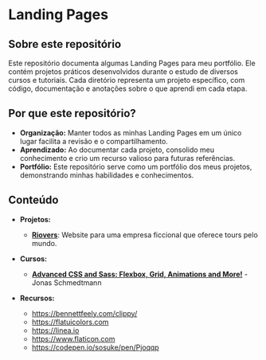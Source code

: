 # Landing Pages

## Sobre este repositório
Este repositório documenta algumas Landing Pages para meu portfólio. Ele contém projetos práticos desenvolvidos durante o estudo de diversos cursos e tutoriais. Cada diretório representa um projeto específico, com código, documentação e anotações sobre o que aprendi em cada etapa.

## Por que este repositório?
* **Organização:** Manter todos as minhas Landing Pages em um único lugar facilita a revisão e o compartilhamento.
* **Aprendizado:** Ao documentar cada projeto, consolido meu conhecimento e crio um recurso valioso para futuras referências.
* **Portfólio:** Este repositório serve como um portfólio dos meus projetos, demonstrando minhas habilidades e conhecimentos.

## Conteúdo
* **Projetos:**
    * [**Riovers**](https://github.com/MatheEduar/Landing-Pages/tree/main/Riovers): Website para uma empresa ficcional que oferece tours pelo mundo.

* **Cursos:**
    * [**Advanced CSS and Sass: Flexbox, Grid, Animations and More!**](https://www.udemy.com/course/advanced-css-and-sass/) - Jonas Schmedtmann
* **Recursos:**
    * https://bennettfeely.com/clippy/
    * https://flatuicolors.com
    * https://linea.io
    * https://www.flaticon.com 
    * https://codepen.io/sosuke/pen/Pjoqqp
